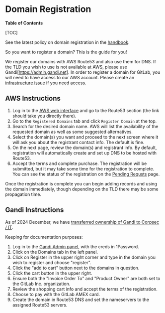 # Domain Registration

**Table of Contents**

[TOC]

See the latest policy on domain registration in the [handbook](https://handbook.gitlab.com/handbook/it/guides/domains-dns/).

So you want to register a domain? This is the guide for you!

We register our domains with AWS Route53 and also use them for DNS. If the TLD you wish to use is not available at AWS, please
use Gandi[https://admin.gandi.net].
In order to register a domain for GitLab, you will need to have
access to our AWS account. Please create an [infrastructure issue](https://gitlab.com/gitlab-com/gl-infra/reliability/-/issues/new)
if you need access.

## AWS Instructions

1. Log in to the [AWS web interface](https://console.aws.amazon.com/route53/home?#DomainListing:) and go to the Route53 section (the link should take you directly there).
1. Go to the `Registered Domains` tab and click `Register Domain` at the top.
1. Search for the desired domain name. AWS will list the availability of the requested domain as well as some suggested alternatives.
1. Select the domain(s) you want and proceed to the next screen where it will ask you about the registrant contact info. The default is fine.
1. On the next page, review the domain(s) and registrant info. By default, registration will automatically create and set up DNS to be hosted with Route53.
1. Accept the terms and complete purchase. The registration will be submitted, but it may take some time for the registration to complete. You can see the status of the registration on the [Pending Requsts](https://console.aws.amazon.com/route53/home?region=us-east-1#DomainRequests:) page.

Once the registration is complete you can begin adding records and using
the domain immediately, though depending on the TLD there may be some
propagation time.

## Gandi Instructions

As of 2024 December, we have [transferred ownership of Gandi to Corpsec / IT](https://gitlab.com/gitlab-com/gl-security/corp/issue-tracker/-/issues/1078).

Keeping for documentation purposes:

1. Log in to the [Gandi Admin panel](https://admin.gandi.net), with the creds in 1Password.
2. Click on the Domains tab in the left panel.
3. Click on Register in the upper right corner and type in the domain you wish to register and choose "register".
4. Click the "add to cart" button next to the domains in question.
5. Click the cart button in the upper right.
6. Ensure both the "Invoice Order To" and "Product Owner" are both set to the GitLab Inc. organization.
7. Review the shopping cart info and accept the terms of the registration.
8. Choose to pay with the GitLab AMEX card.
9. Create the domain in Route53 DNS and set the nameservers to the assigned Route53 servers.
